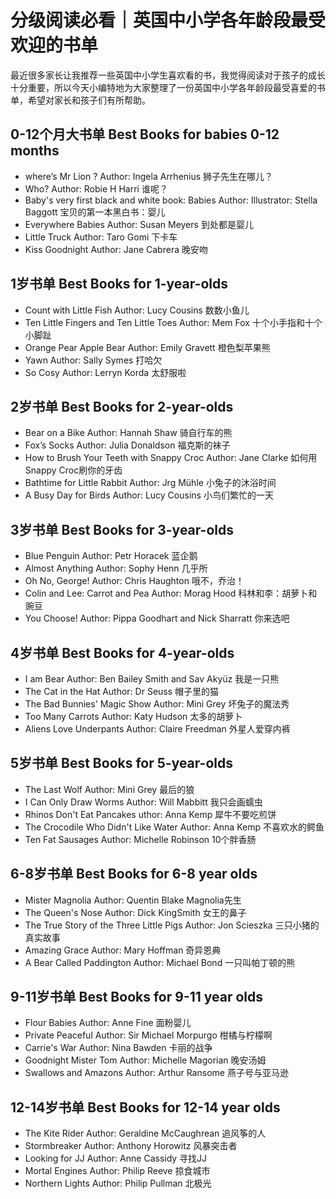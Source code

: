 # 分级阅读必看｜英国中小学各年龄段最受欢迎的书单

最近很多家长让我推荐一些英国中小学生喜欢看的书，我觉得阅读对于孩子的成长十分重要，所以今天小编特地为大家整理了一份英国中小学各年龄段最受喜爱的书单，希望对家长和孩子们有所帮助。

## 0-12个月大书单 Best Books for babies 0-12 months

-   where’s Mr Lion ? Author: Ingela Arrhenius 狮子先生在哪儿？
-   Who? Author: Robie H Harri 谁呢？
-   Baby's very first black and white book: Babies Author: Illustrator: Stella Baggott 宝贝的第一本黑白书：婴儿
-   Everywhere Babies Author: Susan Meyers 到处都是婴儿
-   Little Truck Author: Taro Gomi 下卡车
-   Kiss Goodnight Author: Jane Cabrera 晚安吻

## 1岁书单 Best Books for 1-year-olds

-   Count with Little Fish Author: Lucy Cousins 数数小鱼儿
-   Ten Little Fingers and Ten Little Toes Author: Mem Fox 十个小手指和十个小脚趾
-   Orange Pear Apple Bear Author: Emily Gravett 橙色梨苹果熊
-   Yawn Author: Sally Symes 打哈欠
-   So Cosy Author: Lerryn Korda 太舒服啦

## 2岁书单 Best Books for 2-year-olds

-   Bear on a Bike Author: Hannah Shaw 骑自行车的熊
-   Fox’s Socks Author: Julia Donaldson 福克斯的袜子
-   How to Brush Your Teeth with Snappy Croc Author: Jane Clarke 如何用Snappy Croc刷你的牙齿
-   Bathtime for Little Rabbit Author: Jrg Mühle 小兔子的沐浴时间
-   A Busy Day for Birds Author: Lucy Cousins 小鸟们繁忙的一天

## 3岁书单 Best Books for 3-year-olds

-   Blue Penguin Author: Petr Horacek 蓝企鹅
-   Almost Anything Author: Sophy Henn 几乎所
-   Oh No, George! Author: Chris Haughton 哦不，乔治！
-   Colin and Lee: Carrot and Pea Author: Morag Hood 科林和李：胡萝卜和豌豆
-   You Choose! Author: Pippa Goodhart and Nick Sharratt 你来选吧

## 4岁书单 Best Books for 4-year-olds

-   I am Bear Author: Ben Bailey Smith and Sav Akyüz 我是一只熊
-   The Cat in the Hat Author: Dr Seuss 帽子里的猫
-   The Bad Bunnies' Magic Show Author: Mini Grey 坏兔子的魔法秀
-   Too Many Carrots Author: Katy Hudson 太多的胡萝卜
-   Aliens Love Underpants Author: Claire Freedman 外星人爱穿内裤

## 5岁书单 Best Books for 5-year-olds

-   The Last Wolf Author: Mini Grey 最后的狼
-   I Can Only Draw Worms Author: Will Mabbitt 我只会画蠕虫
-   Rhinos Don't Eat Pancakes uthor: Anna Kemp 犀牛不要吃煎饼
-   The Crocodile Who Didn't Like Water Author: Anna Kemp 不喜欢水的鳄鱼
-   Ten Fat Sausages Author: Michelle Robinson 10个胖香肠

## 6-8岁书单 Best Books for 6-8 year olds

-   Mister Magnolia Author: Quentin Blake Magnolia先生
-   The Queen's Nose Author: Dick KingSmith 女王的鼻子
-   The True Story of the Three Little Pigs Author: Jon Scieszka 三只小猪的真实故事
-   Amazing Grace Author: Mary Hoffman 奇异恩典
-   A Bear Called Paddington Author: Michael Bond 一只叫帕丁顿的熊

## 9-11岁书单 Best Books for 9-11 year olds

-   Flour Babies Author: Anne Fine 面粉婴儿
-   Private Peaceful Author: Sir Michael Morpurgo 柑橘与柠檬啊
-   Carrie's War Author: Nina Bawden 卡丽的战争
-   Goodnight Mister Tom Author: Michelle Magorian 晚安汤姆
-   Swallows and Amazons Author: Arthur Ransome 燕子号与亚马逊

## 12-14岁书单 Best Books for 12-14 year olds

-   The Kite Rider Author: Geraldine McCaughrean 追风筝的人
-   Stormbreaker Author: Anthony Horowitz 风暴突击者
-   Looking for JJ Author: Anne Cassidy 寻找JJ
-   Mortal Engines Author: Philip Reeve 掠食城市
-   Northern Lights Author: Philip Pullman 北极光
